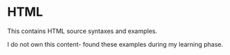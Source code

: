 # HTML
This contains HTML source syntaxes and examples.

I do not own this content- found these examples during my learning phase.

